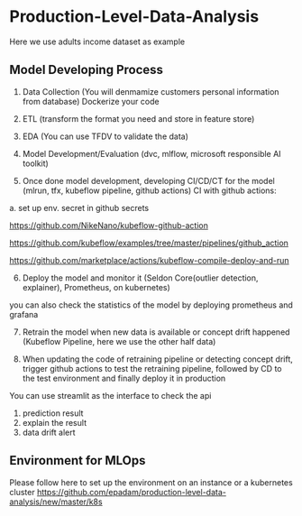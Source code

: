 # Production-Level-Data-Analysis

Here we use adults income dataset as example

## Model Developing Process

1. Data Collection (You will denmamize customers personal information from database) Dockerize your code

2. ETL (transform the format you need and store in feature store)

3. EDA (You can use TFDV to validate the data)

4. Model Development/Evaluation (dvc, mlflow, microsoft responsible AI toolkit)

5. Once done model development, developing CI/CD/CT for the model (mlrun, tfx, kubeflow pipeline, github actions)
CI with github actions:

a. set up env. secret in github secrets

https://github.com/NikeNano/kubeflow-github-action

https://github.com/kubeflow/examples/tree/master/pipelines/github_action

https://github.com/marketplace/actions/kubeflow-compile-deploy-and-run

6. Deploy the model and monitor it (Seldon Core(outlier detection, explainer), Prometheus, on kubernetes)

you can also check the statistics of the model by deploying prometheus and grafana

7. Retrain the model when new data is available or concept drift happened (Kubeflow Pipeline, here we use the other half data)

8. When updating the code of retraining pipeline or detecting concept drift, trigger github actions to test the retraining pipeline, followed by CD to the test environment and finally deploy it in production 

You can use streamlit as the interface to check the api

1. prediction result
2. explain the result
3. data drift alert


## Environment for MLOps

Please follow here to set up the environment on an instance or a kubernetes cluster
https://github.com/epadam/production-level-data-analysis/new/master/k8s










